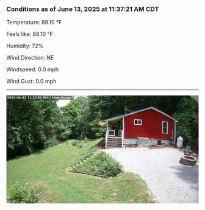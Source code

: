 ### Conditions as of June 13, 2025 at 11:37:21 AM CDT 

Temperature: 88.10 &deg;F

Feels like: 88.10 &deg;F

Humidity: 72%

Wind Direction: NE

Windspeed: 0.0 mph

Wind Gust: 0.0 mph

---

<img src="./images/latest.jpeg"/>

